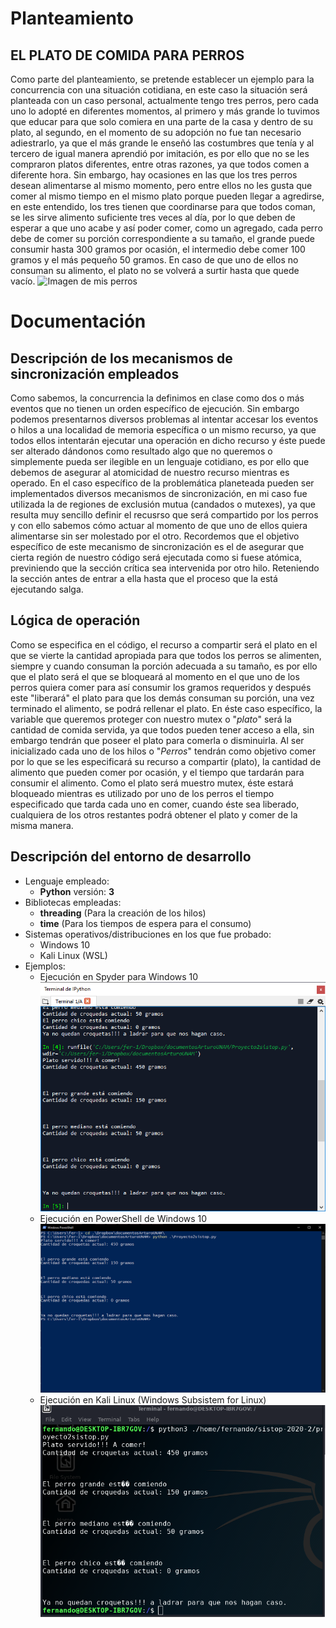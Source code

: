 # Planteamiento
## EL PLATO DE COMIDA PARA PERROS
Como parte del planteamiento, se pretende establecer un ejemplo para la 
concurrencia con una situación cotidiana, en este caso la situación será planteada
con un caso personal, actualmente tengo tres perros, pero cada uno lo adopté en 
diferentes momentos, al primero y más grande lo tuvimos que educar para que solo
comiera en una parte de la casa y dentro de su plato, al segundo, en el momento de
su adopción no fue tan necesario adiestrarlo, ya que el más grande le enseñó las 
costumbres que tenía y al tercero de igual manera aprendió por imitación, es por
ello que no se les compraron platos diferentes, entre otras razones, ya que todos 
comen a diferente hora.
Sin embargo, hay ocasiones en las que los tres perros desean alimentarse al mismo 
momento, pero entre ellos no les gusta que comer al mismo tiempo en el mismo plato
porque pueden llegar a agredirse, en este entendido, los tres tienen que 
coordinarse para que todos coman, se les sirve alimento suficiente tres veces al 
día, por lo que deben de esperar a que uno acabe y así poder comer, como un 
agregado, cada perro debe de comer su porción correspondiente a su tamaño, 
el grande puede consumir hasta 300 gramos por ocasión, el intermedio debe comer 
100 gramos y el más pequeño 50 gramos. En caso de que uno de ellos no consuman su 
alimento, el plato no se volverá a surtir hasta que quede vacío.
![Imagen de mis perros](./MisPerros.png)

# Documentación
## Descripción de los mecanismos de sincronización empleados
Como sabemos, la concurrencia la definimos en clase como dos o más eventos que no
tienen un orden específico de ejecución. Sin embargo podemos presentarnos diversos
problemas al intentar accesar los eventos o hilos a una localidad de memoria 
específica o un mismo recurso, ya que todos ellos intentarán ejecutar una operación
en dicho recurso y éste puede ser alterado dándonos como resultado algo que no 
queremos o simplemente pueda ser ilegible en un lenguaje cotidiano, es por ello que
debemos de asegurar al atomicidad de nuestro recurso mientras es operado.
En el caso específico de la problemática planeteada pueden ser implementados 
diversos mecanismos de sincronización, en mi caso fue utilizada la de regiones de
exclusión mutua (candados o mutexes), ya que resulta muy sencillo definir el 
recusrso que será compartido por los perros y con ello sabemos cómo actuar al 
momento de que uno de ellos quiera alimentarse sin ser molestado por el otro.
Recordemos que el objetivo específico de este mecanismo de sincronización es el de
asegurar que cierta región de nuestro código será ejecutada como si fuese atómica, 
previniendo que la sección crítica sea intervenida por otro hilo. Reteniendo la 
sección antes de entrar a ella hasta que el proceso que la está ejecutando salga.
## Lógica de operación
Como se especifica en el código, el recurso a compartir será el plato en el que se
vierte la cantidad apropiada para que todos los perros se alimenten, siempre y 
cuando consuman la porción adecuada a su tamaño, es por ello que el plato será el
que se bloqueará al momento en el que uno de los perros quiera comer para así 
consumir los gramos requeridos y después este "liberará" el plato para que los 
demás consuman su porción, una vez terminado el alimento, se podrá rellenar el 
plato.
En éste caso específico, la variable que queremos proteger con nuestro mutex o 
"*plato*" será la cantidad de comida servida, ya que todos pueden tener acceso a 
ella, sin embargo tendrán que poseer el plato para comerla o disminuirla.
Al ser inicializado cada uno de los hilos o "*Perros*" tendrán como objetivo comer
por lo que se les especificará su recurso a compartir (plato), la cantidad de 
alimento que pueden comer por ocasión, y el tiempo que tardarán para consumir el
alimento.
Como el plato será muestro mutex, éste estará bloqueado mientras es utilizado por 
uno de los perros el tiempo especificado que tarda cada uno en comer, cuando éste 
sea liberado, cualquiera de los otros restantes podrá obtener el plato y comer de 
la misma manera.
## Descripción del entorno de desarrollo
* Lenguaje empleado: 
	- **Python** versión: **3**
* Bibliotecas empleadas: 
	- **threading** (Para la creación de los hilos)
	- **time** (Para los 
tiempos de espera para el consumo)
* Sistemas operativos/distribuciones en los que fue probado: 
	- Windows 10 
	- Kali Linux (WSL)
* Ejemplos:
	- Ejecución en Spyder para Windows 10 
		![Ejecución en Spyder](./Spyder.png)
	- Ejecución en PowerShell de Windows 10
		![Ejecución en PowerShell de W10](./Powershell.png)
	- Ejecución en Kali Linux (Windows Subsistem for Linux)
		![Ejecución en Kali Linux (WSL)](./Kali.png)


